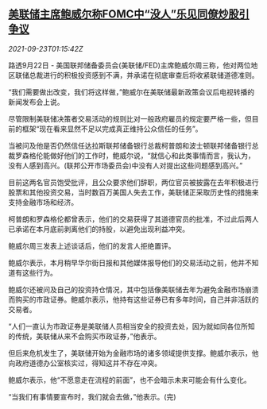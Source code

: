 <!--1632360664000-->
[美联储主席鲍威尔称FOMC中“没人”乐见同僚炒股引争议](https://cn.reuters.com/article/us-fed-powell-ethics-stock-0923-idCNKBS2GJ01S)
------

<div><i>2021-09-23T01:15:42Z</i></div><p>路透9月22日 - 美国联邦储备委员会(美联储/FED)主席鲍威尔周三称，他对两位地区联储总裁进行的积极投资感到不满，并承诺在彻底审查后将收紧联储道德准则。</p><p>“我们需要做出改变，我们将这样做，”鲍威尔在美联储最新政策会议后电视转播的新闻发布会上说。</p><p>尽管限制美联储决策者交易活动的规则比对一般政府雇员的规定要严格一些，但目前的框架“现在看来显然不足以完成真正维持公众信任的任务”。</p><p>当被问及他是否仍然信任达拉斯联邦储备银行总裁柯普朗和波士顿联邦储备银行总裁罗森格伦能做好他们的工作时，鲍威尔说，“就信心和此类事情而言，我认为，没有人感到高兴。(联邦公开市场委员会)中没有人对提出这些问题感到高兴。”</p><p>目前这两名官员饱受批评，且公众要求他们辞职，两位官员被披露在去年积极进行股票和其他投资交易，当时数百万美国人失去工作，美联储正采取历史性的措施来支持金融市场和经济。</p><p>柯普朗和罗森格伦都曾表示，他们的交易获得了其道德官员的批准，不过此后两人已承诺在本月底前剥离他们的持股，以避免出现利益冲突。</p><p>鲍威尔周三发表上述谈话后，他们的发言人拒绝置评。</p><p>鲍威尔表示，本月稍早华尔街日报和其他媒体报导他们的交易活动之前，他并不知道有这些行为。</p><p>鲍威尔还被问及自己的投资持仓情况，其中包括像美联储去年为避免金融市场崩溃而购买的市政证券。鲍威尔表示，他持有这些证券已有多年时间，自己并非活跃的交易者。</p><p>“人们一直认为市政证券是美联储人员相当安全的投资去处，因为就如同各位所知的传统，美联储从来不会购买市政证券，”他表示。</p><p>但后来危机发生了，美联储开始为金融市场的诸多领域提供支撑。鲍威尔表示，他向政府道德办公室核实过，得知这并不存在冲突。</p><p>鲍威尔表示，他“不愿意走在流程的前面”，也不会暗示未来可能会有什么变化。</p><p>“当我们有事情要宣布时，我们就会去做，”他表示。(完)</p>
